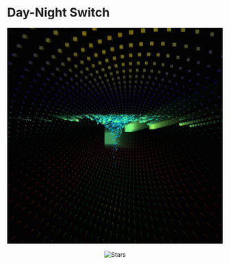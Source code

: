 # Day-Night Switch
![](preview.jpg)
<p align="center">
<img src="https://img.shields.io/github/stars/TurboHK/ParticleVortex" alt="Stars">
</p>
